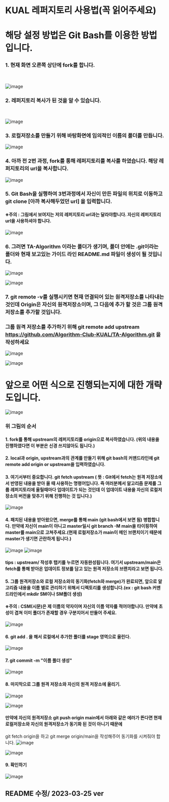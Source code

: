 KUAL 레퍼지토리 사용법(꼭 읽어주세요)
===================================

# 해당 설정 방법은 Git Bash를 이용한 방법입니다.


### 1. 현재 화면 오른쪽 상단에 fork를 합니다.
<br>

![image](https://user-images.githubusercontent.com/83203154/227473488-ebdab66f-c9d1-45db-a140-e7da01b3097a.png)

### 2. 레퍼지토리 복사가 된 것을 알 수 있습니다.
<br>

![image](https://user-images.githubusercontent.com/83203154/227473802-83863607-c502-4bb0-bddb-f58d3c9cd5ee.png)




### 3. 로컬저장소를 만들기 위해 바탕화면에 임의적인 이름의 폴더를 만듭니다.
![image](https://user-images.githubusercontent.com/83203154/227699750-fe958813-25e4-4fb8-901d-8434cd5e926f.png)





### 4. 아까 전 2번 과정, fork를 통해 레퍼지토리를 복사를 하였습니다. 해당 레퍼지토리의 url을 복사합니다.

![image](https://user-images.githubusercontent.com/83203154/227700133-8035eb8a-a3b1-42d1-a8be-ce7435b213e5.png)





### 5. Git Bash을 실행하여 3번과정에서 자신이 만든 파일의 위치로 이동하고 git clone [아까 복사해두었던 url] 을 입력합니다.
#### ※주의 : 그림에서 보여지는 저의 레퍼지토리 url과는 달라야합니다. 자신의 레퍼지토리 url을 사용하셔야 합니다.


![image](https://user-images.githubusercontent.com/83203154/227700415-3c7bb71c-64f4-4b0c-a002-fdf034b66115.png)



### 6. 그러면 TA-Algorithm 이라는 폴더가 생기며, 폴더 안에는 .git이라는 폴더와 현재 보고있는 가이드 라인 README.md 파일이 생성이 될 것입니다.


![image](https://user-images.githubusercontent.com/83203154/227700614-a71214a5-f3ca-428f-bfd0-8e27daf4e67d.png)

![image](https://user-images.githubusercontent.com/83203154/227701308-56a39738-2c38-4d34-884f-5d2c742d0b38.png)


### 7. git remote -v를 실행시키면 현재 연결되어 있는 원격저장소를 나타내는 것인데 Origin은 자신의 원격저장소이며, 그 다음에 추가 할 것은 그룹 원격저장소를 추가할 것입니다.
### 그룹 원격 저장소를 추가하기 위해 git remote add upstream https://github.com/Algorithm-Club-KUAL/TA-Algorithm.git 을 작성하세요

![image](https://user-images.githubusercontent.com/83203154/227701200-f5edfbee-e5ec-4f34-ae0e-178c4bd6a07f.png)

![image](https://user-images.githubusercontent.com/83203154/227701003-1eaf0caa-9026-4b29-95d0-6404e9d7b899.png)



# 앞으로 어떤 식으로 진행되는지에 대한 개략도입니다.

![image](https://user-images.githubusercontent.com/83203154/227704123-347f42b1-4f97-44a8-a691-3095644568d9.png)

### 위 그림의 순서
#### 1. fork를 통해 upstream의 레퍼지토리를 origin으로 복사하였습니다. (위의 내용을 진행하였다면 이 부분은 신경 쓰지않아도 됩니다.)
#### 2. local과 origin, upstream과의 관계를 만들기 위해 git bash의 커맨드라인에 git remote add origin or upstream을 입력하였습니다.
#### 3. 여기서부터 중요합니다. git fetch upstream ( 뜻 : Git에서 fetch는 원격 저장소에서 반영된 내용을 받아 올 때 사용하는 명령어입니다. 즉 여러분께서 알고리즘 문제를 그룹 레퍼지토리에 올릴때마다 업데이트가 되는 것인데 이 업데이트 내용을 자신의 로컬저장소의 버전을 맞추기 위해 진행하는 것 입니다.)
![image](https://user-images.githubusercontent.com/83203154/227702285-756f88a7-d76f-4539-a5f1-7a033c4be6eb.png)

#### 4. 패치된 내용을 받아왔으면,  merge를 통해 main (git bash에서 보면 됨) 병합합니다. 만약에 자신이 main이 아니고 master일시 git branch -M main을 타이핑하여 master를 main으로 고쳐주세요.(현재 로컬저장소가 main이 메인 브랜치이기 때문에 master가 생기면 곤란하게 됩니다.)
![image](https://user-images.githubusercontent.com/83203154/227702352-fbf97899-4532-4a99-8d3f-f6ac7a3c7b0a.png)
![image](https://user-images.githubusercontent.com/83203154/227702401-2cd078ab-3b82-4706-be05-c5889ff6b86b.png)
#### tips : upstream/ 작성후 탭키를 누르면 자동완성됩니다.  여기서 upstream/main은 fetch를 통해 받아온 업데이트 정보를 담고 있는 원격 저장소의 브랜치라고 보면 됩니다.

#### 5. 그룹 원격저장소와 로컬 저장소와의 동기화(fetch와 merge)가 완료되면, 앞으로 알고리즘 내용을 이름 별로 관리하기 위해서 디렉토리를 생성합니다.(ex : git bash 커맨드라인에서 mkdir SM이나 SM폴더 생성)
#### ※주의 : CSM(시문)은 제 이름의 약자이며 자신의 이름 약자를 적어야합니다. 만약에 초성이 겹쳐 이미 폴더가 존재할 경우 구분지어서 만들어 주세요.
![image](https://user-images.githubusercontent.com/83203154/227702860-512843e1-8395-4e5c-b8a7-e45a29f48131.png)
#### 6. git add . 을 해서 로컬에서 추가한 폴더를 stage 영역으로 올린다.
![image](https://user-images.githubusercontent.com/83203154/227703268-4f7ae06f-9057-4347-a30e-46aeb6b6cd54.png)
#### 7. git commit -m "이름 폴더 생성"
![image](https://user-images.githubusercontent.com/83203154/227703344-d31d5190-00de-46f5-bc2f-8eec07963bd9.png)
#### 8. 마지막으로 그룹 원격 저장소와 자신의 원격 저장소에 올리기.
![image](https://user-images.githubusercontent.com/83203154/227703427-7bf341cf-cbb4-4e10-9656-2e8b2e19dfc7.png)

![image](https://user-images.githubusercontent.com/83203154/227703527-b9ce756b-cfe4-4fa3-9f6d-2445d6e1c8b7.png)


#### 만약에 자신의 원격저장소 git push origin main에서 아래와 같은 에러가 뜬다면 현재 로컬저장소와 자신의 원격저장소가 동기화 된 것이 아니기 때문에
git fetch origin을 하고 git merge origin/main을 작성해주어 동기화를 시켜줘야 합니다.
![image](https://user-images.githubusercontent.com/83203154/227704291-72be89f8-ecff-4d72-97fc-fb82a6bb1932.png)

![image](https://user-images.githubusercontent.com/83203154/227704413-449d6d45-094d-4b2b-b66c-945c5af0e56e.png)




#### 9. 확인하기
![image](https://user-images.githubusercontent.com/83203154/227704187-f05fbf46-1c50-4459-a97e-7ef4041bf7a3.png)





## README 수정/ 2023-03-25 ver













